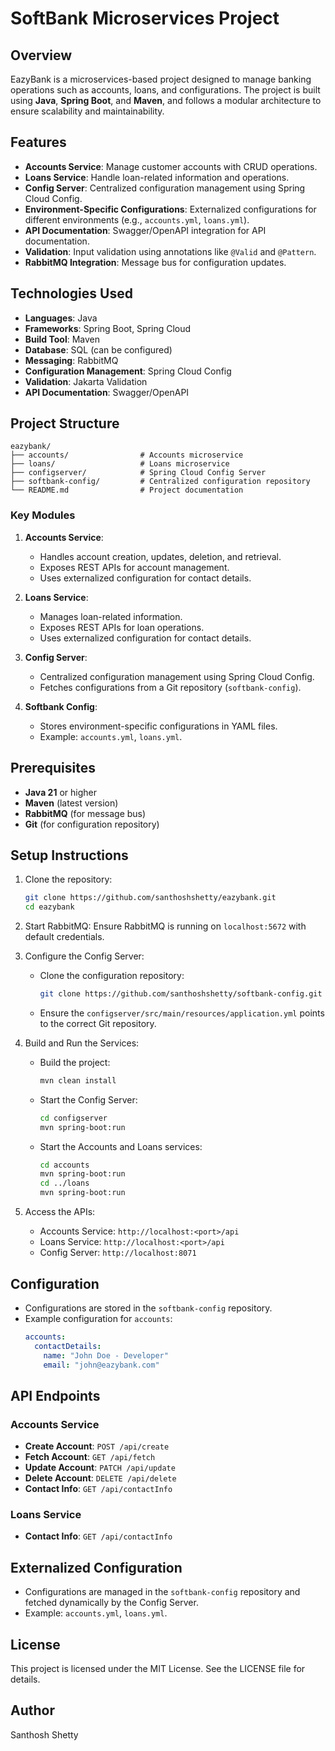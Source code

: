 # SoftBank Microservices Project

## Overview
EazyBank is a microservices-based project designed to manage banking operations such as accounts, loans, and configurations. The project is built using **Java**, **Spring Boot**, and **Maven**, and follows a modular architecture to ensure scalability and maintainability.

## Features
- **Accounts Service**: Manage customer accounts with CRUD operations.
- **Loans Service**: Handle loan-related information and operations.
- **Config Server**: Centralized configuration management using Spring Cloud Config.
- **Environment-Specific Configurations**: Externalized configurations for different environments (e.g., `accounts.yml`, `loans.yml`).
- **API Documentation**: Swagger/OpenAPI integration for API documentation.
- **Validation**: Input validation using annotations like `@Valid` and `@Pattern`.
- **RabbitMQ Integration**: Message bus for configuration updates.

## Technologies Used
- **Languages**: Java
- **Frameworks**: Spring Boot, Spring Cloud
- **Build Tool**: Maven
- **Database**: SQL (can be configured)
- **Messaging**: RabbitMQ
- **Configuration Management**: Spring Cloud Config
- **Validation**: Jakarta Validation
- **API Documentation**: Swagger/OpenAPI

## Project Structure
```
eazybank/
├── accounts/                # Accounts microservice
├── loans/                   # Loans microservice
├── configserver/            # Spring Cloud Config Server
├── softbank-config/         # Centralized configuration repository
└── README.md                # Project documentation
```

### Key Modules
1. **Accounts Service**:
   - Handles account creation, updates, deletion, and retrieval.
   - Exposes REST APIs for account management.
   - Uses externalized configuration for contact details.

2. **Loans Service**:
   - Manages loan-related information.
   - Exposes REST APIs for loan operations.
   - Uses externalized configuration for contact details.

3. **Config Server**:
   - Centralized configuration management using Spring Cloud Config.
   - Fetches configurations from a Git repository (`softbank-config`).

4. **Softbank Config**:
   - Stores environment-specific configurations in YAML files.
   - Example: `accounts.yml`, `loans.yml`.

## Prerequisites
- **Java 21** or higher
- **Maven** (latest version)
- **RabbitMQ** (for message bus)
- **Git** (for configuration repository)

## Setup Instructions
1. Clone the repository:
   ```bash
   git clone https://github.com/santhoshshetty/eazybank.git
   cd eazybank
   ```

2. Start RabbitMQ:
   Ensure RabbitMQ is running on `localhost:5672` with default credentials.

3. Configure the Config Server:
   - Clone the configuration repository:
     ```bash
     git clone https://github.com/santhoshshetty/softbank-config.git
     ```
   - Ensure the `configserver/src/main/resources/application.yml` points to the correct Git repository.

4. Build and Run the Services:
   - Build the project:
     ```bash
     mvn clean install
     ```
   - Start the Config Server:
     ```bash
     cd configserver
     mvn spring-boot:run
     ```
   - Start the Accounts and Loans services:
     ```bash
     cd accounts
     mvn spring-boot:run
     cd ../loans
     mvn spring-boot:run
     ```

5. Access the APIs:
   - Accounts Service: `http://localhost:<port>/api`
   - Loans Service: `http://localhost:<port>/api`
   - Config Server: `http://localhost:8071`

## Configuration
- Configurations are stored in the `softbank-config` repository.
- Example configuration for `accounts`:
  ```yaml
  accounts:
    contactDetails:
      name: "John Doe - Developer"
      email: "john@eazybank.com"
  ```

## API Endpoints
### Accounts Service
- **Create Account**: `POST /api/create`
- **Fetch Account**: `GET /api/fetch`
- **Update Account**: `PATCH /api/update`
- **Delete Account**: `DELETE /api/delete`
- **Contact Info**: `GET /api/contactInfo`

### Loans Service
- **Contact Info**: `GET /api/contactInfo`

## Externalized Configuration
- Configurations are managed in the `softbank-config` repository and fetched dynamically by the Config Server.
- Example: `accounts.yml`, `loans.yml`.

## License
This project is licensed under the MIT License. See the LICENSE file for details.

## Author
Santhosh Shetty
